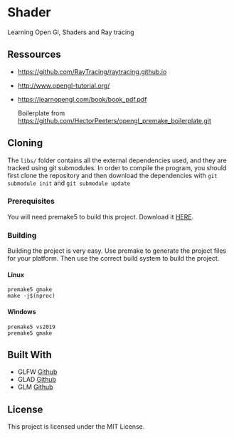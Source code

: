 # Shader

Learning Open Gl, Shaders and Ray tracing

## Ressources

- https://github.com/RayTracing/raytracing.github.io

- http://www.opengl-tutorial.org/

- https://learnopengl.com/book/book_pdf.pdf

  Boilerplate from https://github.com/HectorPeeters/opengl_premake_boilerplate.git

## Cloning

The `libs/` folder contains all the external dependencies used, and they are tracked using git submodules. In order to compile the program, you should first clone the repository and then download the dependencies with `git submodule init` and `git submodule update`

### Prerequisites

You will need premake5 to build this project. Download it [HERE](https://premake.github.io/download/html#v5).

### Building

Building the project is very easy. Use premake to generate the project files for your platform. Then use the correct build system to build the project.

#### Linux

```
premake5 gmake
make -j$(nproc)
```

#### Windows

```
premake5 vs2019
premake5 gmake
```

## Built With

- GLFW [Github](https://github.com/glfw/glfw)
- GLAD [Github](https://github.com/Dav1dde/glad)
- GLM [Github](https://github.com/g-truc/glm)

## License

This project is licensed under the MIT License.
